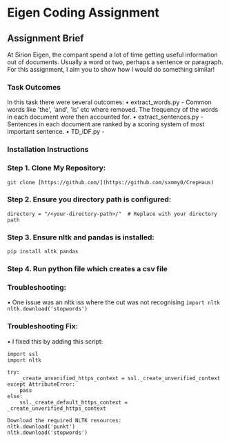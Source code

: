 <h1> Eigen Coding Assignment </h1>

<h2> Assignment Brief </h2>

At Sirion Eigen, the compant spend a lot of time getting useful information out of documents. Usually a word or two, perhaps a sentence or paragraph. For this assignment, I aim you to show how I would do something similar!

### Task Outcomes
In this task there were several outcomes:
• extract_words.py - Common words like 'the', 'and', 'is' etc where removed. The frequency of the words in each document were then accounted for.
• extract_sentences.py - Sentences in each document are ranked by a scoring system of most important sentence.
• TD_IDF.py - 

### Installation Instructions
### Step 1. Clone My Repository:
` git clone [https://github.com/](https://github.com/sxmmy0/CrepHaus) `
### Step 2. Ensure you directory path is configured:
` directory = "/<your-directory-path>/"  # Replace with your directory path `
### Step 3. Ensure nltk and pandas is installed:
` pip install nltk pandas `
### Step 4. Run python file which creates a csv file

### Troubleshooting:
• One issue was an nltk iss where the out was not recognising 
`import nltk nltk.download('stopwords') `
### Troubleshooting Fix:
• I fixed this by adding this script:
```
import ssl
import nltk

try:
    _create_unverified_https_context = ssl._create_unverified_context
except AttributeError:
    pass
else:
    ssl._create_default_https_context = _create_unverified_https_context

Download the required NLTK resources: 
nltk.download('punkt')
nltk.download('stopwords')
```
